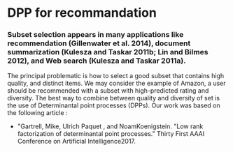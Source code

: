 # DPP for recommandation

### Subset selection appears in many applications like recommendation (Gillenwater et al. 2014), document summarization (Kulesza and Taskar 2011b; Lin and Bilmes 2012), and Web search (Kulesza and Taskar 2011a).
The principal problematic is how to select a good subset that contains high quality, and distinct items.
We may consider the example of Amazon, a user should be recommended with a subset with high-predicted rating and diversity. 
The best way to combine between quality and diversity of set is the use of Determinantal point processes (DPPs).
Our work was based on the following article : 
  * "Gartrell, Mike, Ulrich Paquet , and NoamKoenigstein. "Low rank factorization of determinantal point processes." Thirty First  AAAI Conference on Artificial Intelligence2017.
